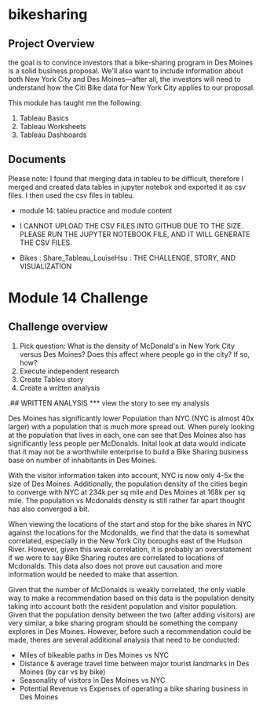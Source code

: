 # bikesharing

## Project Overview 
the goal is to convince investors that a bike-sharing program in Des Moines is a solid business proposal. We'll also want to include information about both New York City and Des Moines—after all, the investors will need to understand how the Citi Bike data for New York City applies to our proposal.

This module has taught me the following:

1. Tableau Basics 
2. Tableau Worksheets
3. Tableau Dashboards 


        
## Documents

Please note: I found that merging data in tableu to be difficult, therefore I merged and created data tables in jupyter notebok and exported it as csv files. I then used the csv files in tableu. 

- module 14: tableu practice and module content
- I CANNOT UPLOAD THE CSV FILES INTO GITHUB DUE TO THE SIZE. PLEASE RUN THE JUPYTER NOTEBOOK FILE, AND IT WILL GENERATE THE CSV FILES.

- Bikes : Share_Tableau_LouiseHsu : THE CHALLENGE, STORY, AND VISUALIZATION

# Module 14 Challenge 

## Challenge overview

1. Pick question: What is the density of McDonald's in New York City versus Des Moines? Does this affect where people go in the city? If so, how?
2. Execute independent research
3. Create Tableu story
4. Create a written analysis

.## WRITTEN ANALYSIS
*** view the story to see my analysis

Des Moines has significantly lower Population than NYC (NYC is almost 40x larger) with a population that is much more spread out. When purely looking at the population that lives in each, one can see that Des Moines also has significantly less people per McDonalds. Inital look at data would indicate that it may not be a worthwhile enterprise to build a Bike Sharing business base on number of inhabitants in Des Moines.

 With the visitor information taken into account, NYC is now only 4-5x the size of Des Moines. Additionally, the population density of the cities begin to converge with NYC at 234k per sq mile and Des Moines at 168k per sq mile. The population vs Mcdonalds density is still rather far apart thought has also converged a bit.
 
 When viewing the locations of the start and stop for the bike shares in NYC against the locations for the Mcdonalds, we find that the data is somewhat correlated, especially in the New York City boroughs east of the Hudson River. However, given this weak correlation, it is probably an overstatement if we were to say Bike Sharing routes are correlated to locations of Mcdonalds. This data also does not prove out causation and more information would be needed to make that assertion.
 
 Given that the number of McDonalds is weakly correlated, the only viable way to make a recommendation based on this data is the population density taking into account both the resident population and visitor population. Given that the population density between the two (after adding visitors) are very similar, a bike sharing program should be something the company explores in Des Moines. However, before such a recommendation could be made, theres are several additional analysis that need to be conducted:

- Miles of bikeable paths in Des Moines vs NYC
- Distance & average travel time between major tourist landmarks in Des Moines (by car vs by bike)
- Seasonality of visitors in Des Moines vs NYC
- Potential Revenue vs Expenses of operating a bike sharing business in Des Moines
